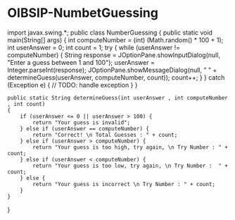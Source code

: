 # OIBSIP-NumbetGuessing
import javax.swing.*;
public class NumberGuessing {
    public static void main(String[] args) {
        int computeNumber = (int) (Math.random() * 100 + 1);
        int userAnswer = 0;
        int count = 1;
        try {
            while (userAnswer != computeNumber) {
                String response = JOptionPane.showInputDialog(null, "Enter a guess between 1 and 100");
                userAnswer = Integer.parseInt(response);
                JOptionPane.showMessageDialog(null, " " + determineGuess(userAnswer, computeNumber, count));
                count++;
            }
        } catch (Exception e) {
            // TODO: handle exception
        }
    }

    public static String determineGuess(int userAnswer , int computeNumber , int count)
    {
        if (userAnswer <= 0 || userAnswer > 100) {
            return "Your guess is invalid";
        } else if (userAnswer == computeNumber) {
            return "Correct! \n Total Guesses : " + count;
        } else if (userAnswer > computeNumber) {
            return "Your guess is too high, try again, \n Try Number : " + count;
        } else if (userAnswer < computeNumber) {
            return "Your guess is too low, try again, \n Try Number :  " + count;
        } else {
            return "Your guess is incorrect \n Try Number : " + count;
        }
    }
}
